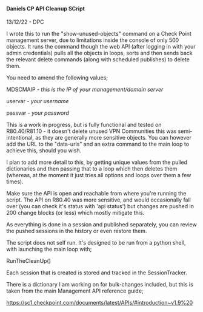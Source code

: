 #### Daniels CP API Cleanup SCript ####

13/12/22 - DPC

I wrote this to run the "show-unused-objects" command on a Check Point management server, due to limitations inside the
console of only 500 objects. It runs the command though the web API (after logging in with your admin credentials) 
pulls all the objects in loops, sorts and then sends back the relevant delete commands (along with scheduled publishes)
to delete them.

You need to amend the following values;

MDSCMAIP - _this is the IP of your management/domain server_

uservar - _your username_

passvar - _your password_

This is a work in progress, but is fully functional and tested on R80.40/R81.10 - it doesn't delete unused VPN Communities
this was semi-intentional, as they are generally more sensitive objects. You can however add the URL to the "data-urls"
and an extra command to the main loop to achieve this, should you wish.

I plan to add more detail to this, by getting unique values from the pulled dictionaries and then passing that to a loop
which then deletes them (whereas, at the moment it just tries all options and loops over them a few times).

Make sure the API is open and reachable from where you're running the script. The API on R80.40 was more sensitive, and would
occasionally fall over (you can check it's status with 'api status') but changes are pushed in 200 change blocks (or less)
which mostly mitigate this. 

As everything is done in a session and published separately, you can review the pushed sessions in the history or even restore them.

The script does not self run. It's designed to be run from a python shell, with launching the main loop with;

RunTheCleanUp()

Each session that is created is stored and tracked in the SessionTracker.

There is a dictionary I am working on for bulk-changes included, but this is taken from the main Management API reference
guide;

https://sc1.checkpoint.com/documents/latest/APIs/#introduction~v1.9%20
